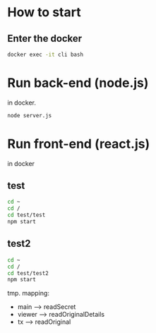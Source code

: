 # How to start

## Enter the docker

```bash
docker exec -it cli bash
```

# Run back-end (node.js)
in docker.
<!--
### At the below repo:
```bash
> pwd
/opt/gopath/src/github.com/hyperledger/fabric/peer
```
### Run
-->
```bash
node server.js
```

# Run front-end (react.js)
in docker

## test
```bash
cd ~
cd /
cd test/test
npm start
```

## test2
```bash
cd ~
cd /
cd test/test2
npm start
```

tmp. mapping:
* main --> readSecret
* viewer --> readOriginalDetails
* tx --> readOriginal

